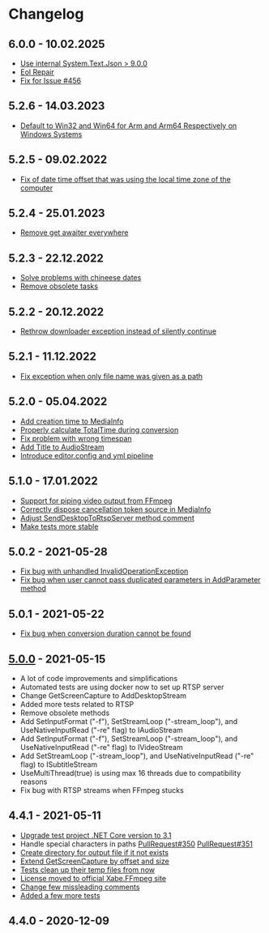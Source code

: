 # Changelog
## 6.0.0 - 10.02.2025
- [Use internal System.Text.Json > 9.0.0](https://github.com/tomaszzmuda/Xabe.FFmpeg/pull/485)
- [Eol Repair](https://github.com/tomaszzmuda/Xabe.FFmpeg/pull/467)
- [Fix for Issue #456](https://github.com/tomaszzmuda/Xabe.FFmpeg/pull/459)

## 5.2.6 - 14.03.2023
- [Default to Win32 and Win64 for Arm and Arm64 Respectively on Windows Systems](https://github.com/tomaszzmuda/Xabe.FFmpeg/pull/450)

## 5.2.5 - 09.02.2022
- [Fix of date time offset that was using the local time zone of the computer](https://github.com/tomaszzmuda/Xabe.FFmpeg/pull/443)

## 5.2.4 - 25.01.2023
- [Remove get awaiter everywhere](https://github.com/tomaszzmuda/Xabe.FFmpeg/pull/441)

## 5.2.3 - 22.12.2022
- [Solve problems with chineese dates](https://github.com/tomaszzmuda/Xabe.FFmpeg/pull/439)
- [Remove obsolete tasks](https://github.com/tomaszzmuda/Xabe.FFmpeg/pull/438)

## 5.2.2 - 20.12.2022
- [Rethrow downloader exception instead of silently continue](https://github.com/tomaszzmuda/Xabe.FFmpeg/pull/436)

## 5.2.1 - 11.12.2022
- [Fix exception when only file name was given as a path](https://github.com/tomaszzmuda/Xabe.FFmpeg/pull/433)

## 5.2.0 - 05.04.2022
- [Add creation time to MediaInfo](https://github.com/tomaszzmuda/Xabe.FFmpeg/pull/411)
- [Properly calculate TotalTime during conversion](https://github.com/tomaszzmuda/Xabe.FFmpeg/pull/400)
- [Fix problem with wrong timespan](https://github.com/tomaszzmuda/Xabe.FFmpeg/pull/405/commits)
- [Add Title to AudioStream](https://github.com/tomaszzmuda/Xabe.FFmpeg/pull/406)
- [Introduce editor.config and yml pipeline](https://github.com/tomaszzmuda/Xabe.FFmpeg/pull/404)

## 5.1.0 - 17.01.2022
- [Support for piping video output from FFmpeg](https://github.com/tomaszzmuda/Xabe.FFmpeg/pull/365)
- [Correctly dispose cancellation token source in MediaInfo](https://github.com/tomaszzmuda/Xabe.FFmpeg/pull/367)
- [Adjust SendDesktopToRtspServer method comment](https://github.com/tomaszzmuda/Xabe.FFmpeg/pull/367)
- [Make tests more stable](https://github.com/tomaszzmuda/Xabe.FFmpeg/pull/367)

## 5.0.2 - 2021-05-28
- [Fix bug with unhandled InvalidOperationException](https://github.com/tomaszzmuda/Xabe.FFmpeg/pull/362/)
- [Fix bug when user cannot pass duplicated parameters in AddParameter method](https://github.com/tomaszzmuda/Xabe.FFmpeg/pull/363)

## 5.0.1 - 2021-05-22
- [Fix bug when conversion duration cannot be found](https://github.com/tomaszzmuda/Xabe.FFmpeg/pull/359)

## [5.0.0](https://github.com/tomaszzmuda/Xabe.FFmpeg/pull/339) - 2021-05-15
- A lot of code improvements and simplifications
- Automated tests are using docker now to set up RTSP server
- Change GetScreenCapture to AddDesktopStream
- Added more tests related to RTSP
- Remove obsolete methods
- Add SetInputFormat ("-f"), SetStreamLoop ("-stream_loop"), and UseNativeInputRead ("-re" flag) to IAudioStream
- Add SetInputFormat ("-f"), SetStreamLoop ("-stream_loop"), and UseNativeInputRead ("-re" flag) to IVideoStream
- Add SetStreamLoop ("-stream_loop"), and UseNativeInputRead ("-re" flag) to ISubtitleStream
- UseMultiThread(true) is using max 16 threads due to compatibility reasons
- Fix bug with RTSP streams when FFmpeg stucks

## 4.4.1 - 2021-05-11

- [Upgrade test project .NET Core version to 3.1](https://github.com/tomaszzmuda/Xabe.FFmpeg/pull/353)
- Handle special characters in paths [PullRequest#350](https://github.com/tomaszzmuda/Xabe.FFmpeg/pull/350) [PullRequest#351](https://github.com/tomaszzmuda/Xabe.FFmpeg/pull/351)
- [Create directory for output file if it not exists](https://github.com/tomaszzmuda/Xabe.FFmpeg/pull/351/files)
- [Extend GetScreenCapture by offset and size](https://github.com/tomaszzmuda/Xabe.FFmpeg/pull/325)
- [Tests clean up their temp files from now](https://github.com/tomaszzmuda/Xabe.FFmpeg/pull/326)
- [License moved to official Xabe.FFmpeg site](https://github.com/tomaszzmuda/Xabe.FFmpeg/pull/342/files)
- [Change few missleading comments](https://github.com/tomaszzmuda/Xabe.FFmpeg/pull/348/files)
- [Added a few more tests](https://github.com/tomaszzmuda/Xabe.FFmpeg/pull/349/files)

## 4.4.0 - 2020-12-09